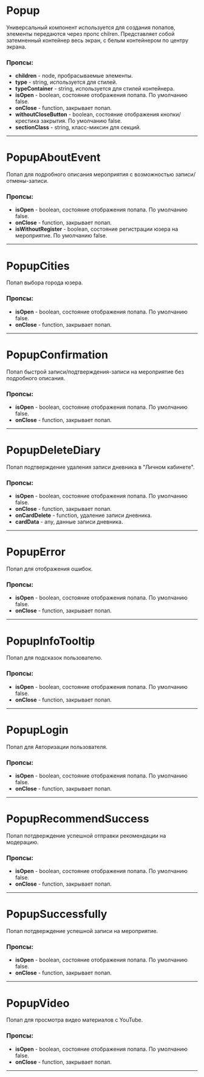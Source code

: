 # Popup

Универсальный компонент используется для создания попапов, элементы передаются через пропс chilren. Представляет собой затемненный контейнер весь экран, с белым контейнером по центру экрана.

### Пропсы:

- **children** - node, пробрасываемые элементы.
- **type** - string, используется для стилей.
- **typeContainer** - string, используется для стилей контейнера.
- **isOpen** - boolean, состояние отображения попапа. По умолчанию false.
- **onClose** - function, закрывает попап.
- **withoutCloseButton** - boolean, состояние отображения кнопки/крестика закрытия. По умолчанию false.
- **sectionClass** - string, класс-миксин для секций.

---

# PopupAboutEvent

Попап для подробного описания мероприятия с возможностью записи/отмены-записи.

### Пропсы:

- **isOpen** - boolean, состояние отображения попапа. По умолчанию false.
- **onClose** - function, закрывает попап.
- **isWithoutRegister** - boolean, состояние регистрации юзера на мероприятие. По умолчанию false.

---

# PopupCities

Попап выбора города юзера.

### Пропсы:

- **isOpen** - boolean, состояние отображения попапа. По умолчанию false.
- **onClose** - function, закрывает попап.

---

# PopupConfirmation

Попап быстрой записи/подтверждения-записи на мероприятие без подробного описания.

### Пропсы:

- **isOpen** - boolean, состояние отображения попапа. По умолчанию false.
- **onClose** - function, закрывает попап.

---

# PopupDeleteDiary

Попап подтверждение удаления записи дневника в "Личном кабинете".

### Пропсы:

- **isOpen** - boolean, состояние отображения попапа. По умолчанию false.
- **onClose** - function, закрывает попап.
- **onCardDelete** - function, удаление записи дневника.
- **cardData** - any, данные записи дневника.

---

# PopupError

Попап для отображения ошибок.

### Пропсы:

- **isOpen** - boolean, состояние отображения попапа. По умолчанию false.
- **onClose** - function, закрывает попап.

---

# PopupInfoTooltip

Попап для подсказок пользователю.

### Пропсы:

- **isOpen** - boolean, состояние отображения попапа. По умолчанию false.
- **onClose** - function, закрывает попап.

---

# PopupLogin

Попап для Авторизации пользователя.

### Пропсы:

- **isOpen** - boolean, состояние отображения попапа. По умолчанию false.
- **onClose** - function, закрывает попап.

---

# PopupRecommendSuccess

Попап потдверждение успешной отправки рекомендации на модерацию.

### Пропсы:

- **isOpen** - boolean, состояние отображения попапа. По умолчанию false.
- **onClose** - function, закрывает попап.

---

# PopupSuccessfully

Попап потдверждение успешной записи на мероприятие.

### Пропсы:

- **isOpen** - boolean, состояние отображения попапа. По умолчанию false.
- **onClose** - function, закрывает попап.

---

# PopupVideo

Попап для просмотра видео материалов с YouTube.

### Пропсы:

- **isOpen** - boolean, состояние отображения попапа. По умолчанию false.
- **onClose** - function, закрывает попап.

---
